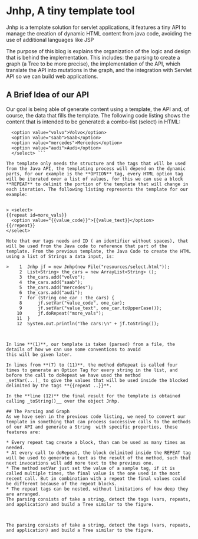 # Jnhp, A tiny template tool 
Jnhp is a template solution for servlet applications, it features a tiny API to manage the creation of dynamic HTML content from java code, avoiding the use of additional languages like JSP 

The purpose of this blog is explains the organization of the logic and design that is behind the implementation. This includes: the parsing to create a graph (a Tree to be more precise), the implementation of the API, which translate the API into mutations in the graph, and the integration with Servlet API so we can build web applications. 

## A Brief Idea of our API
Our goal is being able of generate content using a template, the API and, of course, the data that fills the template. The following code listing shows the content that is intended to be generated:  a combo-list (select) in HTML:

```<select>
  <option value="volvo">Volvo</option>
  <option value="saab">Saab</option>
  <option value="mercedes">Mercedes</option>
  <option value="audi">Audi</option>
  </select> ```

The template only needs the structure and the tags that will be used from the Java API, the templating process will depend on the dynamic parts, for our example is the **OPTION** tag, every HTML option tag will be iterated over a list of values, for this we can use a block **REPEAT** to delimit the portion of the template that will change in each iteration. The following listing represents the template for our example:


> <select>
{{repeat id=more_vals}}
  <option value="{{value_code}}">{{value_text}}</option>  
{{/repeat}}
</select>

Note that our tags needs and ID ( an identifier without spaces), that will be used from the Java code to reference that part of the template. From the previous template, the Java Code to create the HTML using a list of Strings a data input, is:

>    1	Jnhp jf = new Jnhp(new File("resources/select.html"));
     2	List<String> the_cars = new ArrayList<String> ();
     3	the_cars.add("volvo");
     4	the_cars.add("saab");
     5	the_cars.add("mercedes");
     6	the_cars.add("audi");
     7	for (String one_car : the_cars) {
     8		jf.setVar("value_code", one_car);
     9		jf.setVar("value_text", one_car.toUpperCase());
    10		jf.doRepeat("more_vals");
    11	}
    12	System.out.println("The cars:\n" + jf.toString());



In line **(1)**, our template is taken (parsed) from a file, the details of how we can use some conventions to avoid 
this will be given later.

In lines from **(7) to (11)**, the method doRepeat is called four times to generate an Option Tag for every string in the list, and before the call to doRepeat we have used the method 
_setVar(...)_ to give the values that will be used inside the blocked delimited by the tags **{{repeat ..}}**.

In the **line (12)** the final result for the template is obtained calling _toString()__ over the object Jnhp.

## The Parsing and Graph
As we have seen in the previous code listing, we need to convert our template in something that can process successive calls to the methods of our API and generate a String  with specific properties, these features are:

* Every repeat tag create a block, than can be used as many times as needed.
* At every call to doRepeat, the block delimited inside the REPEAT tag will be used to generate a text as the result of the method, such that next invocations will add more text to the previous one.
* The method setVar just set the value of a sample tag, if it is called multiple times, the final value is the one used in the most recent call. But in combination with a repeat the final values could be different because of the repeat blocks.
* The repeat tags can be nested, without limitations of how deep they are arranged. 
The parsing consists of take a string, detect the tags (vars, repeats, and application) and build a Tree similar to the figure.



The parsing consists of take a string, detect the tags (vars, repeats, and application) and build a Tree similar to the figure.


